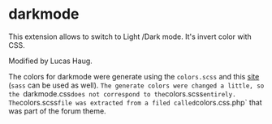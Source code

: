 # darkmode
This extension allows to switch to Light /Dark mode.
It's invert color with CSS.

Modified by Lucas Haug.

The colors for darkmode were generate using the `colors.scss` and this [site](https://www.cssportal.com/scss-to-css/) (`sass` can be used as well). `The generate colors were changed a little, so the `darkmode.css` does not correspond to the `colors.scss` entirely. The `colors.scss` file was extracted from a filed called `colors.css.php` that was part of the forum theme.